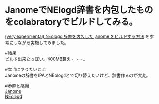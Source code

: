 # JanomeでNElogd辞書を内包したものをcolabratoryでビルドしてみる。  
  
[(very experimental) NEologd 辞書を内包した janome をビルドする方法](
https://github.com/mocobeta/janome/wiki/(very-experimental)-NEologd-%E8%BE%9E%E6%9B%B8%E3%82%92%E5%86%85%E5%8C%85%E3%81%97%E3%81%9F-janome-%E3%82%92%E3%83%93%E3%83%AB%E3%83%89%E3%81%99%E3%82%8B%E6%96%B9%E6%B3%95)
を参考にしながら実施してみました。  
  
#結果  
ビルド出来たっぽい。400MB超え・・・。  
  
#本当にやりたいこと  
Janomeの辞書をIPAとNEologdとで切り替えたいけど、辞書作るのが大変。  
  

#参照と感謝  
[Janome](https://mocobeta.github.io/janome/)  
[NEologd](https://github.com/neologd/mecab-ipadic-neologd)  
